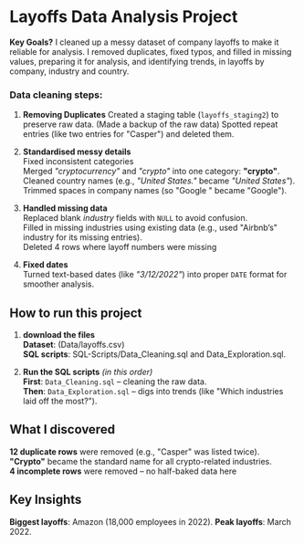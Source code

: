 # Layoffs Data Analysis Project 

**Key Goals?** 
I cleaned up a messy dataset of company layoffs to make it reliable for analysis.  I removed duplicates, fixed typos, and filled in missing values, preparing it for analysis, and identifying trends, in layoffs  by company, industry and country.

### **Data cleaning steps:**  

1. **Removing Duplicates**
   Created a staging table (`layoffs_staging2`) to preserve raw data. (Made a backup of the raw data) 
   Spotted repeat entries (like two entries for "Casper") and deleted them.  
        
2. **Standardised messy details**  
   Fixed inconsistent categories  
   Merged *"cryptocurrency"* and *"crypto"* into one category: **"crypto"**.  
   Cleaned country names (e.g., *"United States."* became *"United States"*).  
   Trimmed spaces in company names (so "Google " became "Google").  

3. **Handled missing data**  
   Replaced blank *industry* fields with `NULL` to avoid confusion.  
   Filled in missing industries using existing data (e.g., used "Airbnb’s" industry for its missing entries).  
   Deleted 4 rows where layoff numbers were missing  

4. **Fixed dates**  
   Turned text-based dates (like *"3/12/2022"*) into proper `DATE` format for smoother analysis.  

## **How to run this project**  

1. **download the files**  
   **Dataset**: (Data/layoffs.csv)   
   **SQL scripts**: SQL-Scripts/Data_Cleaning.sql and Data_Exploration.sql.  

2. **Run the SQL scripts** *(in this order)*  
   **First**: `Data_Cleaning.sql` – cleaning the raw data.  
   **Then**: `Data_Exploration.sql` – digs into trends (like "Which industries laid off the most?").  

## **What I discovered**   

**12 duplicate rows** were removed (e.g., "Casper" was listed twice).  
**"Crypto"** became the standard name for all crypto-related industries.  
**4 incomplete rows** were removed – no half-baked data here  

## Key Insights 
**Biggest layoffs**: Amazon (18,000 employees in 2022).
**Peak layoffs**: March 2022.
